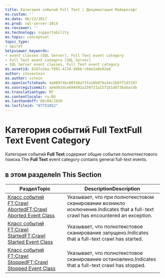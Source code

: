 ```yaml
---
title: Категория событий Full Text | Документация Майкрософт
ms.custom: ''
ms.date: 06/13/2017
ms.prod: sql-server-2014
ms.reviewer: ''
ms.technology: supportability
ms.topic: conceptual
topic_type:
- apiref
helpviewer_keywords:
- event classes [SQL Server], Full Text event category
- Full Text event category [SQL Server]
- SQL Server event classes, Full Text event category
ms.assetid: 8107a3ea-f891-4134-946b-c64e3a8e92e8
author: stevestein
ms.author: sstein
ms.openlocfilehash: 4a889f4bc00f48a73fa16b079a34c2b07f1df297
ms.sourcegitcommit: ad4d92dce894592a259721a1571b1d8736abacdb
ms.translationtype: MT
ms.contentlocale: ru-RU
ms.lasthandoff: 08/04/2020
ms.locfileid: "87751052"
---
```

# <a name="full-text-event-category"></a><span data-ttu-id="e88e5-102">Категория событий Full Text</span><span class="sxs-lookup"><span data-stu-id="e88e5-102">Full Text Event Category</span></span>
  <span data-ttu-id="e88e5-103">Категория событий **Full Text** содержит общие события полнотекстового поиска.</span><span class="sxs-lookup"><span data-stu-id="e88e5-103">The **Full Text** event category contains general full-text events.</span></span>  
  
## <a name="in-this-section"></a><span data-ttu-id="e88e5-104">в этом разделе</span><span class="sxs-lookup"><span data-stu-id="e88e5-104">In This Section</span></span>  
  
|<span data-ttu-id="e88e5-105">Раздел</span><span class="sxs-lookup"><span data-stu-id="e88e5-105">Topic</span></span>|<span data-ttu-id="e88e5-106">Description</span><span class="sxs-lookup"><span data-stu-id="e88e5-106">Description</span></span>|  
|-----------|-----------------|  
|[<span data-ttu-id="e88e5-107">Класс событий FT:Crawl Aborted</span><span class="sxs-lookup"><span data-stu-id="e88e5-107">FT:Crawl Aborted Event Class</span></span>](ft-crawl-aborted-event-class.md)|<span data-ttu-id="e88e5-108">Указывает, что при полнотекстовом сканировании возникло исключение.</span><span class="sxs-lookup"><span data-stu-id="e88e5-108">Indicates that a full-text crawl has encountered an exception.</span></span>|  
|[<span data-ttu-id="e88e5-109">Класс событий FT:Crawl Started</span><span class="sxs-lookup"><span data-stu-id="e88e5-109">FT:Crawl Started Event Class</span></span>](ft-crawl-started-event-class.md)|<span data-ttu-id="e88e5-110">Указывает, что полнотекстовое сканирование запущено.</span><span class="sxs-lookup"><span data-stu-id="e88e5-110">Indicates that a full-text crawl has started.</span></span>|  
|[<span data-ttu-id="e88e5-111">Класс событий FT:Crawl Stopped</span><span class="sxs-lookup"><span data-stu-id="e88e5-111">FT:Crawl Stopped Event Class</span></span>](ft-crawl-stopped-event-class.md)|<span data-ttu-id="e88e5-112">Указывает, что полнотекстовое сканирование остановлено.</span><span class="sxs-lookup"><span data-stu-id="e88e5-112">Indicates that a full-text crawl has stopped.</span></span>|  
  
  

